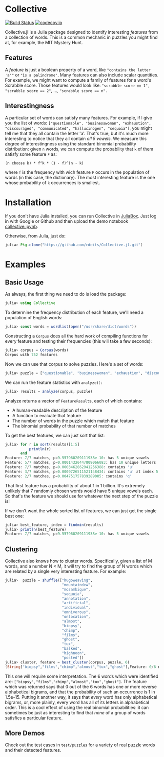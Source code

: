 # Collective

[![Build Status](https://travis-ci.org/rdeits/Collective.jl.svg?branch=master)](https://travis-ci.org/rdeits/Collective.jl)
[![codecov.io](http://codecov.io/github/rdeits/Collective.jl/coverage.svg?branch=master)](http://codecov.io/github/rdeits/Collective.jl?branch=master)

Collective.jl is a Julia package designed to identify interesting *features* from a collection of words. This is a common mechanic in puzzles you might find at, for example, the MIT Mystery Hunt. 

## Features

A *feature* is just a boolean property of a word, like `"contains the letter 'a'"` or `"is a palindrome"`. Many features can also include scalar quantities. For example, we might want to compute a family of features for a word's Scrabble score. Those features would look like: `"scrabble score == 1"`, `"scrabble score == 2"`, ..., `"scrabble score == n".` 

## Interestingness

A particular set of words can satisfy many features. For example, if I give you the list of words: `["questionable", "businesswoman", "exhaustion", "discouraged", "communicated", "hallucinogen", "sequoia"]`, you might tell me that they all contain the letter 'a'. That's true, but it's much more interesting to notice that they all contain *all 5 vowels*. We measure this degree of interestingness using the standard binomial probability distribution: given `n` words, we can compute the probability that `k` of them satisfy some feature `F` as:

	(n choose k) * f^k * (1 - f)^(n - k)

where `f` is the frequency with wich feature `F` occurs in the population of words (in this case, the dictionary). The most interesting feature is the one whose probability of `k` occurrences is smallest. 

# Installation

If you don't have Julia installed, you can run Collective in [JuliaBox](https://juliabox.com/). Just log in with Google or Github and then upload the demo notebook [collective.ipynb](https://github.com/rdeits/Collective.jl/blob/master/collective.ipynb). 

Otherwise, from Julia, just do:

```julia
julia> Pkg.clone("https://github.com/rdeits/Collective.jl.git")
```

# Examples

## Basic Usage

As always, the first thing we need to do is load the package:

```julia
julia> using Collective
```

To determine the frequency distribution of each feature, we'll need a population of English words:

```julia
julia> const words = wordlist(open("/usr/share/dict/words"))
```

Constructing a `Corpus` does all the hard work of compiling functions for every feature and testing their frequencies (this will take a few seconds):

```julia
julia> corpus = Corpus(words)
Corpus with 752 features
```

Now we can use that corpus to solve puzzles. Here's a set of words:

```julia
julia> puzzle = ["questionable", "businesswoman", "exhaustion", "discouraged", "communicated", "hallucinogen", "sequoia"]
```

We can run the feature statistics with `analyze()`:

```julia
julia> results = analyze(corpus, puzzle)
```

Analyze returns a vector of `FeatureResult`s, each of which contains:

* A human-readable description of the feature
* A function to evaluate that feature
* The number of words in the puzzle which match that feature
* The binomial probability of that number of matches

To get the best features, we can just sort that list:

```julia
julia> for r in sort(results)[1:5]
           println(r)
       end
Feature: 7/7 matches, p=9.557960209111938e-10: has 5 unique vowels
Feature: 5/7 matches, p=0.00014320447809066083: has 10 unique letters
Feature: 7/7 matches, p=0.0003462662041256388: contains 'u'
Feature: 3/7 matches, p=0.0009726511521148434: contains 'u' at index 5
Feature: 2/7 matches, p=0.004751757839289005: contains 'q'
```

That first feature has a probability of about 1 in 1 billion. It's extremely unlikely that 7 randomly chosen words would have 5 unique vowels each. So that's the feature we should use for whatever the next step of the puzzle is! 

If we don't want the whole sorted list of features, we can just get the single best one:

```julia
julia> best_feature, index = findmin(results)
julia> println(best_feature)
Feature: 7/7 matches, p=9.557960209111938e-10: has 5 unique vowels
```

## Clustering

Collective also knows how to cluster words. Specifically, given a list of M words, and a number N < M, it will try to find the group of N words which are related by a single very interesting feature. For example:

```julia
julia>  puzzle = shuffle(["hugoweaving",
                          "mountaindew",
                          "mozambique",
                          "sequoia",
                          "annotation",
                          "artificial",
                          "individual",
                          "omnivorous",
                          "onlocation",
                          "almost",
                          "biopsy",
                          "chimp",
                          "films",
                          "ghost",
                          "tux",
                          "balked",
                          "highnoon",
                          "posted"])
julia> cluster, feature = best_cluster(corpus, puzzle, 6)
(String["biopsy","films","chimp","almost","tux","ghost"],Feature: 0/6 matches, p=1.5216925912448385e-15: has at least 1 reverse alphabetical bigrams)
```

This one will require some interpretation. The 6 words which were identified are: `["biopsy","films","chimp","almost","tux","ghost"]`. The feature which was returned says that 0 out of the 6 words has one or more reverse alphabetical bigrams, and that the probability of such an occurrence is 1 in 1.5e-15. Putting it another way, it says that *every* word has only alphabetical bigrams, or, more plainly, every word has all of its letters in alphabetical order. This is a cool effect of using the real binomial probabilities: it can sometimes be just as interesting to find that *none* of a group of words satisfies a particular feature.

## More Demos

Check out the test cases in `test/puzzles` for a variety of real puzzle words and their detected features. 

